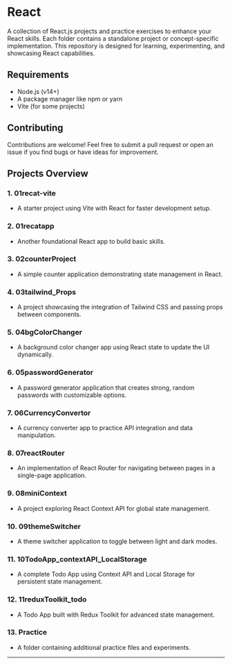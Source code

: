 # React

A collection of React.js projects and practice exercises to enhance your React skills. Each folder contains a standalone project or concept-specific implementation. This repository is designed for learning, experimenting, and showcasing React capabilities.

## Requirements

- Node.js (v14+)
- A package manager like npm or yarn
- Vite (for some projects)

## Contributing

Contributions are welcome! Feel free to submit a pull request or open an issue if you find bugs or have ideas for improvement.

## Projects Overview

### 1. **01recat-vite**
   - A starter project using Vite with React for faster development setup.

### 2. **01recatapp**
   - Another foundational React app to build basic skills.

### 3. **02counterProject**
   - A simple counter application demonstrating state management in React.

### 4. **03tailwind_Props**
   - A project showcasing the integration of Tailwind CSS and passing props between components.

### 5. **04bgColorChanger**
   - A background color changer app using React state to update the UI dynamically.

### 6. **05passwordGenerator**
   - A password generator application that creates strong, random passwords with customizable options.

### 7. **06CurrencyConvertor**
   - A currency converter app to practice API integration and data manipulation.

### 8. **07reactRouter**
   - An implementation of React Router for navigating between pages in a single-page application.

### 9. **08miniContext**
   - A project exploring React Context API for global state management.

### 10. **09themeSwitcher**
   - A theme switcher application to toggle between light and dark modes.

### 11. **10TodoApp_contextAPI_LocalStorage**
   - A complete Todo App using Context API and Local Storage for persistent state management.

### 12. **11reduxToolkit_todo**
   - A Todo App built with Redux Toolkit for advanced state management.

### 13. **Practice**
   - A folder containing additional practice files and experiments.

---
